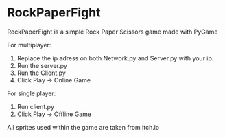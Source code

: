 # RockPaperFight
RockPaperFight is a simple Rock Paper Scissors game made with PyGame 

For multiplayer:  

1) Replace the ip adress on both Network.py and Server.py with your ip.
2) Run the server.py 
3) Run the Client.py 
4) Click Play -> Online Game 



For single player:  

1) Run client.py 
2) Click Play -> Offline Game 


All sprites used within the game are taken from itch.io  
